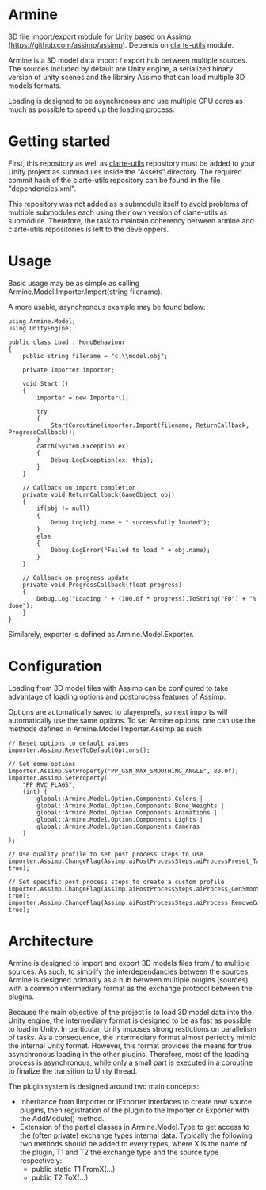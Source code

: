 Armine
===============

3D file import/export module for Unity based on Assimp (https://github.com/assimp/assimp).
Depends on [clarte-utils](https://github.com/clarte53/clarte-utils.git "clarte-utils")
module.

Armine is a 3D model data import / export hub between multiple sources.
The sources included by default are Unity engine, a serialized binary
version of unity scenes and the librairy Assimp that can load multiple 3D models
formats.

Loading is designed to be asynchronous and use multiple CPU cores as much as
possible to speed up the loading process.

Getting started
===============

First, this repository as well as [clarte-utils](https://github.com/clarte53/clarte-utils.git "clarte-utils")
repository must be added to your Unity project as submodules inside the
"Assets" directory. The required commit hash of the clarte-utils repository can
be found in the file "dependencies.xml". 

This repository was not added as a submodule itself to avoid problems of
multiple submodules each using their own version of clarte-utils as submodule.
Therefore, the task to maintain coherency between armine and clarte-utils
repositories is left to the developpers.

Usage
===============

Basic usage may be as simple as calling Armine.Model.Importer.Import(string filename).

A more usable, asynchronous example may be found below:
```
using Armine.Model;
using UnityEngine;

public class Load : MonoBehaviour
{
	public string filename = "c:\\model.obj";

	private Importer importer;

	void Start ()
	{
		importer = new Importer();

		try
		{
			StartCoroutine(importer.Import(filename, ReturnCallback, ProgressCallback));
		}
		catch(System.Exception ex)
		{
			Debug.LogException(ex, this);
		}
	}

	// Callback on import completion
	private void ReturnCallback(GameObject obj)
	{
		if(obj != null)
		{
			Debug.Log(obj.name + " successfully loaded");
		}
		else
		{
			Debug.LogError("Failed to load " + obj.name);
		}
	}

	// Callback on progress update
	private void ProgressCallback(float progress)
	{
		Debug.Log("Loading " + (100.0f * progress).ToString("F0") + "% done");
	}
}
```

Similarely, exporter is defined as Armine.Model.Exporter.


Configuration
===============

Loading from 3D model files with Assimp can be configured to take advantage of
loading options and postprocess features of Assimp.

Options are automatically saved to playerprefs, so next imports will
automatically use the same options. To set Armine options, one can use the
methods defined in Armine.Model.Importer.Assimp as such:
```
// Reset options to default values
importer.Assimp.ResetToDefaultOptions();

// Set some options
importer.Assimp.SetProperty("PP_GSN_MAX_SMOOTHING_ANGLE", 80.0f);
importer.Assimp.SetProperty(
	"PP_RVC_FLAGS",
	(int) (
		global::Armine.Model.Option.Components.Colors |
		global::Armine.Model.Option.Components.Bone_Weights |
		global::Armine.Model.Option.Components.Animations |
		global::Armine.Model.Option.Components.Lights |
		global::Armine.Model.Option.Components.Cameras
	)
);

// Use quality profile to set post process steps to use 
importer.Assimp.ChangeFlag(Assimp.aiPostProcessSteps.aiProcessPreset_TargetRealtime_MaxQuality, true);

// Set specific post process steps to create a custom profile
importer.Assimp.ChangeFlag(Assimp.aiPostProcessSteps.aiProcess_GenSmoothNormals, true);
importer.Assimp.ChangeFlag(Assimp.aiPostProcessSteps.aiProcess_RemoveComponent, true);
```


Architecture
===============

Armine is designed to import and export 3D models files from / to multiple sources.
As such, to simplify the interdependancies between the sources, Armine is
designed primarily as a hub between multiple plugins (sources), with a common
intermediary format as the exchange protocol between the plugins.

Because the main objective of the project is to load 3D model data into the
Unity engine, the intermediary format is designed to be as fast as possible to
load in Unity. In particular, Unity imposes strong restictions on parallelism
of tasks. As a consequence, the intermediary format almost perfectly mimic the
internal Unity format. However, this format provides the means for true
asynchronous loading in the other plugins. Therefore, most of the loading
process is asynchronous, while only a small part is executed in a coroutine
to finalize the transition to Unity thread.

The plugin system is designed around two main concepts:
- Inheritance from IImporter or IExporter interfaces to create new source
plugins, then registration of the plugin to the Importer or Exporter with the
AddModule() method.
- Extension of the partial classes in Armine.Model.Type to get access to the
(often private) exchange types internal data. Typically the following two
methods should be added to every types, where X is the name of the plugin, T1
and T2 the exchange type and the source type respectively:
    - public static T1 FromX(...)
    - public T2 ToX(...)

